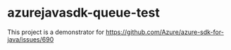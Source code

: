 # azurejavasdk-queue-test
This project is a demonstrator for https://github.com/Azure/azure-sdk-for-java/issues/690
